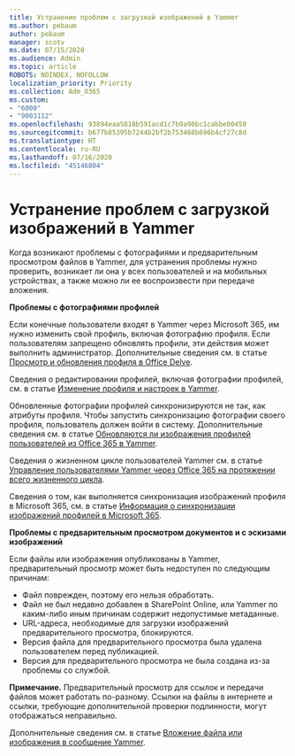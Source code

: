 ```yaml
---
title: Устранение проблем с загрузкой изображений в Yammer
ms.author: pebaum
author: pebaum
manager: scotv
ms.date: 07/15/2020
ms.audience: Admin
ms.topic: article
ROBOTS: NOINDEX, NOFOLLOW
localization_priority: Priority
ms.collection: Adm_O365
ms.custom:
- "6000"
- "9003112"
ms.openlocfilehash: 93894eaa5818b591acd1c7b9a90bc1cabbe00450
ms.sourcegitcommit: b677b85395b7244b2bf2b753468b696b4cf27c8d
ms.translationtype: HT
ms.contentlocale: ru-RU
ms.lasthandoff: 07/16/2020
ms.locfileid: "45146804"
---
```

# <a name="troubleshoot-image-loading-issues-in-yammer"></a>Устранение проблем с загрузкой изображений в Yammer

Когда возникают проблемы с фотографиями и предварительным просмотром файлов в Yammer, для устранения проблемы нужно проверить, возникает ли она у всех пользователей и на мобильных устройствах, а также можно ли ее воспроизвести при передаче вложения.  

**Проблемы с фотографиями профилей**  

Если конечные пользователи входят в Yammer через Microsoft 365, им нужно изменить свой профиль, включая фотографию профиля. Если пользователям запрещено обновлять профили, эти действия может выполнить администратор. Дополнительные сведения см. в статье [Просмотр и обновления профиля в Office Delve](https://support.microsoft.com/office/view-and-update-your-profile-in-office-delve-4e84343b-eedf-45a1-aeb9-8627ccca14ba).

Сведения о редактировании профилей, включая фотографии профилей, см. в статье [Изменение профиля и настроек в Yammer](https://support.microsoft.com/office/classic-yammer-change-my-yammer-profile-and-settings-a3aeca0e-de34-4897-9b59-de6516542851). 

Обновленные фотографии профилей синхронизируются не так, как атрибуты профиля. Чтобы запустить синхронизацию фотографии своего профиля, пользователь должен войти в систему. Дополнительные сведения см. в статье [Обновляются ли изображения профилей пользователей из Office 365 в Yammer](https://docs.microsoft.com/yammer/manage-yammer-users/manage-users-across-their-lifecycle#q-are-user-profile-pictures-updated-from-office-365-to-yammer).

Сведения о жизненном цикле пользователей Yammer см. в статье [Управление пользователями Yammer через Office 365 на протяжении всего жизненного цикла](https://docs.microsoft.com/yammer/manage-yammer-users/manage-users-across-their-lifecycle).  

Сведения о том, как выполняется синхронизация изображений профиля в Microsoft 365, см. в статье [Информация о синхронизации изображений профилей в Microsoft 365](https://support.microsoft.com/office/information-about-profile-picture-synchronization-in-microsoft-365-20594d76-d054-4af4-a660-401133e3d48a).  

**Проблемы с предварительным просмотром документов и с эскизами изображений**  

Если файлы или изображения опубликованы в Yammer, предварительный просмотр может быть недоступен по следующим причинам: 

- Файл поврежден, поэтому его нельзя обработать.
- Файл не был недавно добавлен в SharePoint Online, или Yammer по каким-либо иным причинам содержит недопустимые метаданные.
- URL-адреса, необходимые для загрузки изображений предварительного просмотра, блокируются.
- Версия файла для предварительного просмотра была удалена пользователем перед публикацией.
- Версия для предварительного просмотра не была создана из-за проблемы со службой.

**Примечание.** Предварительный просмотр для ссылок и передачи файлов может работать по-разному. Ссылки на файлы в интернете и ссылки, требующие дополнительной проверки подлинности, могут отображаться неправильно.

Дополнительные сведения см. в статье [Вложение файла или изображения в сообщение Yammer](https://support.microsoft.com/office/attach-a-file-or-image-to-a-yammer-message-f576d4d1-ad66-4ce4-9c43-46cf75978dbf). 